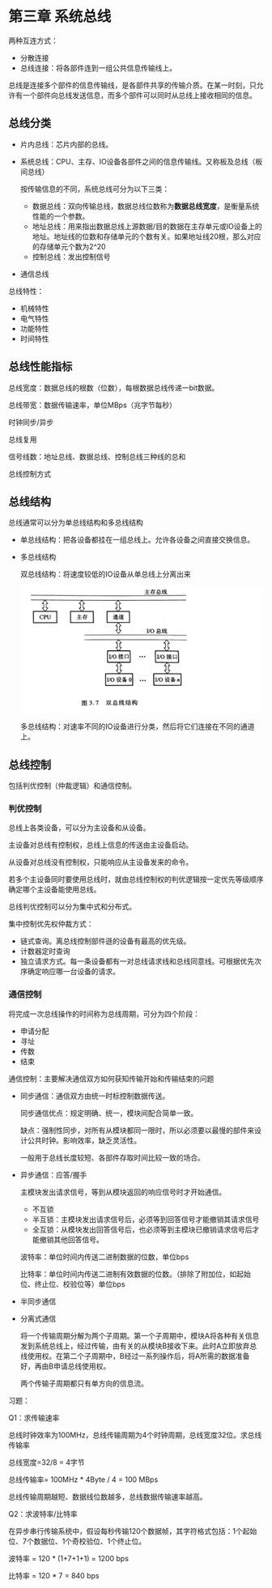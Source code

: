 # 第三章 系统总线

两种互连方式：

- 分散连接
- 总线连接：将各部件连到一组公共信息传输线上。

总线是连接多个部件的信息传输线，是各部件共享的传输介质。在某一时刻，只允许有一个部件向总线发送信息，而多个部件可以同时从总线上接收相同的信息。



## 总线分类

- 片内总线：芯片内部的总线。

- 系统总线：CPU、主存、IO设备各部件之间的信息传输线。又称板及总线（板间总线）

  按传输信息的不同，系统总线可分为以下三类：

  - 数据总线：双向传输总线，数据总线位数称为**数据总线宽度**，是衡量系统性能的一个参数。
  - 地址总线：用来指出数据总线上源数据/目的数据在主存单元或IO设备上的地址。地址线的位数和存储单元的个数有关。如果地址线20根，那么对应的存储单元个数为2^20
  - 控制总线：发出控制信号

- 通信总线



总线特性：

- 机械特性
- 电气特性
- 功能特性
- 时间特性


## 总线性能指标

总线宽度：数据总线的根数（位数），每根数据总线传递一bit数据。

总线带宽：数据传输速率，单位MBps（兆字节每秒）

时钟同步/异步

总线复用

信号线数：地址总线、数据总线、控制总线三种线的总和

总线控制方式




## 总线结构

总线通常可以分为单总线结构和多总线结构

- 单总线结构：把各设备都挂在一组总线上。允许各设备之间直接交换信息。

- 多总线结构

  双总线结构：将速度较低的IO设备从单总线上分离出来

  ![](../img/5.jpg)

  多总线结构：对速率不同的IO设备进行分类，然后将它们连接在不同的通道上。



## 总线控制

包括判优控制（仲裁逻辑）和通信控制。

### 判优控制

总线上各类设备，可以分为主设备和从设备。

主设备对总线有控制权，总线上信息的传送由主设备启动。

从设备对总线没有控制权，只能响应从主设备发来的命令。

若多个主设备同时要使用总线时，就由总线控制权的判优逻辑按一定优先等级顺序确定哪个主设备能使用总线。

总线判优控制可以分为集中式和分布式。

集中控制优先权仲裁方式：

- 链式查询。离总线控制部件遜的设备有最高的优先级。
- 计数器定时查询
- 独立请求方式。每一条设备都有一对总线请求线和总线同意线。可根据优先次序确定响应哪一台设备的请求。

### 通信控制

将完成一次总线操作的时间称为总线周期，可分为四个阶段：

- 申请分配
- 寻址
- 传数
- 结束

通信控制：主要解决通信双方如何获知传输开始和传输结束的问题

- 同步通信：通信双方由统一时标控制数据传送。

  同步通信优点：规定明确、统一，模块间配合简单一致。

  缺点：强制性同步，对所有从模块都同一限时，所以必须要以最慢的部件来设计公共时钟。影响效率，缺乏灵活性。

  一般用于总线长度较短、各部件存取时间比较一致的场合。

- 异步通信：应答/握手

  主模块发出请求信号，等到从模块返回的响应信号时才开始通信。

  - 不互锁
  - 半互锁：主模块发出请求信号后，必须等到回答信号才能撤销其请求信号
  - 全互锁：从模块发出回答信号后，也必须等到主模块已撤销请求信号后才能撤销其他回答信号。

  波特率：单位时间内传送二进制数据的位数，单位bps

  比特率：单位时间内传送二进制有效数据的位数。（排除了附加位，如起始位、终止位、校验位等）单位bps

- 半同步通信

- 分离式通信

  将一个传输周期分解为两个子周期。第一个子周期中，模块A将各种有关信息发到系统总线上，经过传输，由有关的从模块B接收下来。此时A立即放弃总线使用权。在第二个子周期中，B经过一系列操作后，将A所需的数据准备好，再由B申请总线使用权。

  两个传输子周期都只有单方向的信息流。



习题：

Q1：求传输速率

总线时钟效率为100MHz，总线传输周期为4个时钟周期，总线宽度32位。求总线传输率

总线宽度=32/8 = 4字节

总线传输率= 100MHz * 4Byte / 4 = 100 MBps

总线传输周期越短、数据线位数越多，总线数据传输速率越高。



Q2：求波特率/比特率

在异步串行传输系统中，假设每秒传输120个数据帧，其字符格式包括：1个起始位、7个数据位、1个奇校验位、1个终止位。

波特率 = 120 * (1+7+1+1) = 1200 bps

比特率 = 120 * 7 = 840 bps